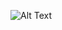 ![Alt Text](https://th.bing.com/th/id/OIP.fHAfQ7x-7gpvBgasADWhKAAAAA?rs=1&pid=ImgDetMain "Image Title")
